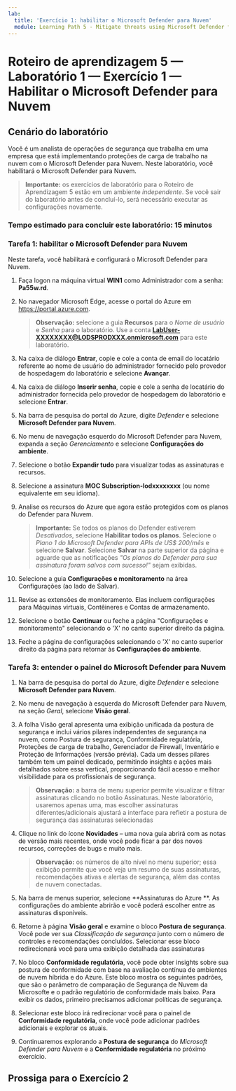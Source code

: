 ```yaml
---
lab:
  title: 'Exercício 1: habilitar o Microsoft Defender para Nuvem'
  module: Learning Path 5 - Mitigate threats using Microsoft Defender for Cloud
---
```


# Roteiro de aprendizagem 5 — Laboratório 1 — Exercício 1 — Habilitar o Microsoft Defender para Nuvem

## Cenário do laboratório

Você é um analista de operações de segurança que trabalha em uma empresa que está implementando proteções de carga de trabalho na nuvem com o Microsoft Defender para Nuvem. Neste laboratório, você habilitará o Microsoft Defender para Nuvem.

>**Importante:** os exercícios de laboratório para o Roteiro de Aprendizagem 5 estão em um ambiente *independente*. Se você sair do laboratório antes de concluí-lo, será necessário executar as configurações novamente.

### Tempo estimado para concluir este laboratório: 15 minutos

### Tarefa 1: habilitar o Microsoft Defender para Nuvem

Neste tarefa, você habilitará e configurará o Microsoft Defender para Nuvem.

1. Faça logon na máquina virtual **WIN1** como Administrador com a senha: **Pa55w.rd**.

1. No navegador Microsoft Edge, acesse o portal do Azure em <https://portal.azure.com>.
  
    >**Observação:** selecione a guia **Recursos** para o *Nome de usuário* e *Senha* para o laboratório. Use a conta **<LabUser-XXXXXXXX@LODSPRODXXX.onmicrosoft.com>** para este laboratório.

1. Na caixa de diálogo **Entrar**, copie e cole a conta de email do locatário referente ao nome de usuário do administrador fornecido pelo provedor de hospedagem do laboratório e selecione **Avançar**.

1. Na caixa de diálogo **Inserir senha**, copie e cole a senha de locatário do administrador fornecida pelo provedor de hospedagem do laboratório e selecione **Entrar**.

1. Na barra de pesquisa do portal do Azure, digite *Defender* e selecione **Microsoft Defender para Nuvem**.

1. No menu de navegação esquerdo do Microsoft Defender para Nuvem, expanda a seção *Gerenciamento* e selecione **Configurações do ambiente**.

1. Selecione o botão **Expandir tudo** para visualizar todas as assinaturas e recursos.

1. Selecione a assinatura **MOC Subscription-lodxxxxxxxx** (ou nome equivalente em seu idioma).

1. Analise os recursos do Azure que agora estão protegidos com os planos do Defender para Nuvem.

    >**Importante:** Se todos os planos do Defender estiverem *Desativados*, selecione **Habilitar todos os planos**. Selecione o *Plano 1 do Microsoft Defender para APIs de US$ 200/mês* e selecione **Salvar**. Selecione **Salvar** na parte superior da página e aguarde que as notificações *"Os planos do Defender para sua assinatura foram salvos com sucesso!"* sejam exibidas.

1. Selecione a guia **Configurações e monitoramento** na área Configurações (ao lado de Salvar).

1. Revise as extensões de monitoramento. Elas incluem configurações para Máquinas virtuais, Contêineres e Contas de armazenamento.

1. Selecione o botão **Continuar** ou feche a página "Configurações e monitoramento" selecionando o 'X' no canto superior direito da página.

1. Feche a página de configurações selecionando o 'X' no canto superior direito da página para retornar às **Configurações do ambiente**.

<!---1. Select the Log analytics workspace you created earlier *uniquenameDefender* to review the available options and pricing.

1. Select **Enable all plans** (to the right of Select Defender plan) and then select **Save**. Wait for the *"Microsoft Defender plan for workspace uniquenameDefender were saved successfully!"* notification to appear.

    >**Note:** If the page is not being displayed, refresh your Edge browser and try again.

1. Close the Defender plans page by selecting the 'X' on the upper right of the page to go back to the **Environment settings**. --->

### Tarefa 3: entender o painel do Microsoft Defender para Nuvem

1. Na barra de pesquisa do portal do Azure, digite *Defender* e selecione **Microsoft Defender para Nuvem**.

1. No menu de navegação à esquerda do Microsoft Defender para Nuvem, na seção *Geral*, selecione **Visão geral**.

1. A folha Visão geral apresenta uma exibição unificada da postura de segurança e inclui vários pilares independentes de segurança na nuvem, como Postura de segurança, Conformidade regulatória, Proteções de carga de trabalho, Gerenciador de Firewall, Inventário e Proteção de Informações (versão prévia). Cada um desses pilares também tem um painel dedicado, permitindo insights e ações mais detalhados sobre essa vertical, proporcionando fácil acesso e melhor visibilidade para os profissionais de segurança.

    >**Observação:** a barra de menu superior permite visualizar e filtrar assinaturas clicando no botão Assinaturas. Neste laboratório, usaremos apenas uma, mas escolher assinaturas diferentes/adicionais ajustará a interface para refletir a postura de segurança das assinaturas selecionadas

1. Clique no link do ícone **Novidades** – uma nova guia abrirá com as notas de versão mais recentes, onde você pode ficar a par dos novos recursos, correções de bugs e muito mais.

    >**Observação:** os números de alto nível no menu superior; essa exibição permite que você veja um resumo de suas assinaturas, recomendações ativas e alertas de segurança, além das contas de nuvem conectadas.

1. Na barra de menus superior, selecione **Assinaturas do Azure **. As configurações do ambiente abrirão e você poderá escolher entre as assinaturas disponíveis.

1. Retorne à página **Visão geral** e examine o bloco **Postura de segurança**. Você pode ver sua *Classificação de segurança* junto com o número de controles e recomendações concluídos. Selecionar esse bloco redirecionará você para uma exibição detalhada das assinaturas

1. No bloco **Conformidade regulatória**, você pode obter insights sobre sua postura de conformidade com base na avaliação contínua de ambientes de nuvem híbrida e do Azure. Este bloco mostra os seguintes padrões, que são o parâmetro de comparação de Segurança de Nuvem da Microsofte e o padrão regulatório de conformidade mais baixo. Para exibir os dados, primeiro precisamos adicionar políticas de segurança.

1. Selecionar este bloco irá redirecionar você para o painel de **Conformidade regulatória**, onde você pode adicionar padrões adicionais e explorar os atuais.

1. Continuaremos explorando a **Postura de segurança** do *Microsoft Defender para Nuvem* e a **Conformidade regulatória** no próximo exercício.

## Prossiga para o Exercício 2
